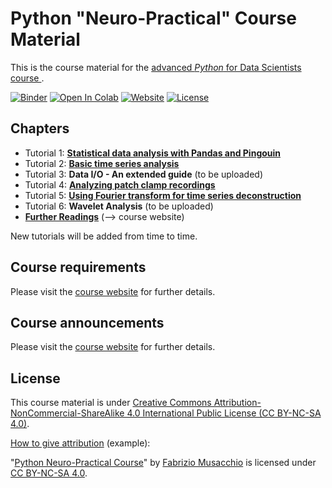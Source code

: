 # Python "Neuro-Practical" Course Material 
This is the course material for the [advanced _Python_ for Data Scientists course
](https://www.fabriziomusacchio.com/teaching/python_course_neuropractical/). 


[![Binder](https://mybinder.org/badge_logo.svg)](https://mybinder.org/v2/gh/FabrizioMusacchio/Python_Neuro_Practical/HEAD)  [![Open In Colab](https://colab.research.google.com/assets/colab-badge.svg)](https://colab.research.google.com/github/FabrizioMusacchio/Python_Neuro_Practical/) [![Website](https://img.shields.io/badge/website-link-<COLOR>.svg)](https://www.fabriziomusacchio.com/teaching/python_course_neuropractical) [![License](https://img.shields.io/badge/license-CC%20BY%e2%80%93NC%e2%80%93SA%204.0-orange.svg)](https://github.com/FabrizioMusacchio/Python_Neuro_Practical/blob/master/LICENSE.md)



## Chapters
* Tutorial 1: [**Statistical data analysis with Pandas and Pingouin**](https://github.com/FabrizioMusacchio/Python_Neuro_Practical/blob/master/01%20Statistical%20data%20analysis%20with%20Pandas%20and%20Pingouin%20(extended).ipynb)
* Tutorial 2: [**Basic time series analysis**](https://github.com/FabrizioMusacchio/Python_Neuro_Practical/blob/master/02%20Basic%20time%20series%20analysis.ipynb)
* Tutorial 3: **Data I/O - An extended guide** (to be uploaded)
* Tutorial 4: [**Analyzing patch clamp recordings**](https://github.com/FabrizioMusacchio/Python_Neuro_Practical/blob/master/04%20Analyzing%20patch%20clamp%20recordings.ipynb)
* Tutorial 5: [**Using Fourier transform for time series deconstruction**](https://github.com/FabrizioMusacchio/Python_Neuro_Practical/blob/master/05%20Using%20Fourier%20transform%20for%20time%20series%20deconstruction%20.ipynb)
* Tutorial 6: **Wavelet Analysis** (to be uploaded)
* [**Further Readings**](https://www.fabriziomusacchio.com/teaching/python_course_neuropractical/90_further_readings) (⟶ course website)

New tutorials will be added from time to time.

## Course requirements
Please visit the [course website](https://www.fabriziomusacchio.com/teaching/python_course_neuropractical#current-announcements/#course-requirements) for further details.

## Course announcements
Please visit the [course website](https://www.fabriziomusacchio.com/teaching/python_course_neuropractical/#current-announcements) for further details.



## License
This course material is under [Creative Commons Attribution-NonCommercial-ShareAlike 4.0 International Public License (CC BY-NC-SA 4.0)](https://github.com/FabrizioMusacchio/Python_Neuro_Practical/blob/master/LICENSE.md). 

[How to give attribution](https://creativecommons.org/use-remix/attribution/) (example):

"[Python Neuro-Practical Course](https://www.fabriziomusacchio.com/teaching/python_course/)" by [Fabrizio Musacchio](https://www.fabriziomusacchio.com/) is licensed under [CC BY-NC-SA 4.0](https://creativecommons.org/licenses/by-nc-sa/4.0/).
